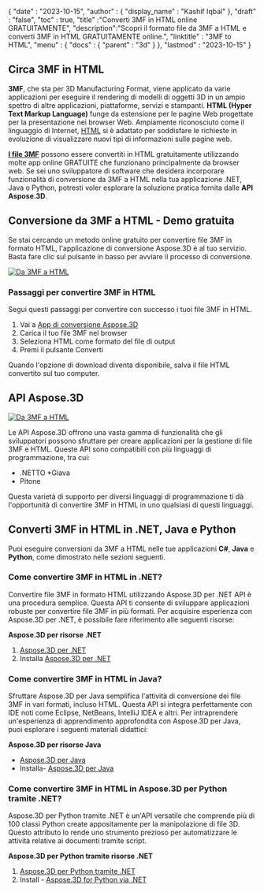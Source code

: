 {
  "date" : "2023-10-15",
  "author" : {
    "display_name" : "Kashif Iqbal"
},
  "draft" : "false",
  "toc" : true,
  "title" :"Converti 3MF in HTML online GRATUITAMENTE",
  "description":"Scopri il formato file da 3MF a HTML e converti 3MF in HTML GRATUITAMENTE online.",
  "linktitle" : "3MF to HTML",
  "menu" : {
    "docs" : {
      "parent" : "3d"
}
},
  "lastmod" : "2023-10-15"
}

## Circa 3MF in HTML

**3MF**, che sta per 3D Manufacturing Format, viene applicato da varie applicazioni per eseguire il rendering di modelli di oggetti 3D in un ampio spettro di altre applicazioni, piattaforme, servizi e stampanti. **HTML (Hyper Text Markup Language)** funge da estensione per le pagine Web progettate per la presentazione nei browser Web. Ampiamente riconosciuto come il linguaggio di Internet, [HTML](/it/web/html/) si è adattato per soddisfare le richieste in evoluzione di visualizzare nuovi tipi di informazioni sulle pagine web.

**[I file 3MF](/it/3d/3mf/)** possono essere convertiti in HTML gratuitamente utilizzando molte app online GRATUITE che funzionano principalmente da browser web. Se sei uno sviluppatore di software che desidera incorporare funzionalità di conversione da 3MF a HTML nella tua applicazione .NET, Java o Python, potresti voler esplorare la soluzione pratica fornita dalle **API Aspose.3D**.

## Conversione da 3MF a HTML - Demo gratuita

Se stai cercando un metodo online gratuito per convertire file 3MF in formato HTML, l'applicazione di conversione Aspose.3D è al tuo servizio. Basta fare clic sul pulsante in basso per avviare il processo di conversione.

[![Da 3MF a HTML](../3mf-to-html.png)](https://products.aspose.app/3d/conversion/3mf-to-html)

### Passaggi per convertire 3MF in HTML

Segui questi passaggi per convertire con successo i tuoi file 3MF in HTML.

1. Vai a [App di conversione Aspose.3D](https://products.aspose.app/3d/conversion/3mf-to-html)
1. Carica il tuo file 3MF nel browser
1. Seleziona HTML come formato del file di output
1. Premi il pulsante Converti

Quando l'opzione di download diventa disponibile, salva il file HTML convertito sul tuo computer.

## API Aspose.3D

[![Da 3MF a HTML](../try-aspose-3d.png)](https://products.aspose.com/3d/)

Le API Aspose.3D offrono una vasta gamma di funzionalità che gli sviluppatori possono sfruttare per creare applicazioni per la gestione di file 3MF e HTML. Queste API sono compatibili con più linguaggi di programmazione, tra cui:

* .NETTO
*Giava
* Pitone

Questa varietà di supporto per diversi linguaggi di programmazione ti dà l'opportunità di convertire 3MF in HTML in uno qualsiasi di questi linguaggi.

## Converti 3MF in HTML in .NET, Java e Python

Puoi eseguire conversioni da 3MF a HTML nelle tue applicazioni **C#**, **Java** e **Python**, come dimostrato nelle sezioni seguenti.

### Come convertire 3MF in HTML in .NET?

Convertire file 3MF in formato HTML utilizzando Aspose.3D per .NET API è una procedura semplice. Questa API ti consente di sviluppare applicazioni robuste per convertire file 3MF in più formati. Per acquisire esperienza con Aspose.3D per .NET, è possibile fare riferimento alle seguenti risorse:

**Aspose.3D per risorse .NET**

1. [Aspose.3D per .NET](https://products.aspose.com/3d/net/)
1. Installa [Aspose.3D per .NET](https://docs.aspose.com/3d/net/installation/)

### Come convertire 3MF in HTML in Java?

Sfruttare Aspose.3D per Java semplifica l'attività di conversione dei file 3MF in vari formati, incluso HTML. Questa API si integra perfettamente con IDE noti come Eclipse, NetBeans, IntelliJ IDEA e altri. Per intraprendere un'esperienza di apprendimento approfondita con Aspose.3D per Java, puoi esplorare i seguenti materiali didattici:

**Aspose.3D per risorse Java**

* [Aspose.3D per Java](https://products.aspose.com/3d/java/)
* Installa- [Aspose.3D per Java](https://docs.aspose.com/3d/java/installation/)

### Come convertire 3MF in HTML in Aspose.3D per Python tramite .NET?

Aspose.3D per Python tramite .NET è un'API versatile che comprende più di 100 classi Python create appositamente per la manipolazione di file 3D. Questo attributo lo rende uno strumento prezioso per automatizzare le attività relative ai documenti tramite script.

**Aspose.3D per Python tramite risorse .NET**

1. [Aspose.3D per Python tramite .NET](https://products.aspose.com/3d/python-net/)
1. Install - [Aspose.3D for Python via .NET](https://releases.aspose.com/3d/python-net/)
